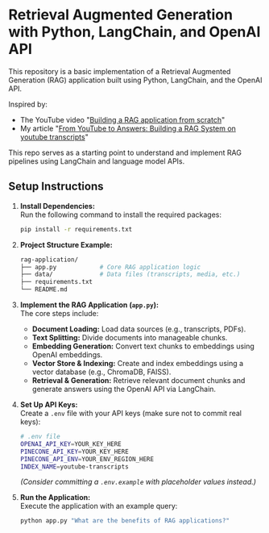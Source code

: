 # Retrieval Augmented Generation with Python, LangChain, and OpenAI API

This repository is a basic implementation of a Retrieval Augmented Generation (RAG) application built using Python, LangChain, and the OpenAI API.

Inspired by:
- The YouTube video "[Building a RAG application from scratch](http://www.youtube.com/watch?v=BrsocJb-fAo)"  
- My article "[From YouTube to Answers: Building a RAG System on youtube transcripts](https://medium.com/@rohan-patnaik1997/from-youtube-to-answers-building-a-rag-system-with-python-whisper-and-langchain-480da3ffaffd)"

This repo serves as a starting point to understand and implement RAG pipelines using LangChain and language model APIs.

## Setup Instructions

1. **Install Dependencies:**  
   Run the following command to install the required packages:
   ```bash
   pip install -r requirements.txt
   ```

2. **Project Structure Example:**
   ```bash
   rag-application/
   ├── app.py            # Core RAG application logic
   ├── data/             # Data files (transcripts, media, etc.)
   ├── requirements.txt  
   └── README.md         
   ```

3. **Implement the RAG Application (`app.py`):**  
   The core steps include:
   - **Document Loading:** Load data sources (e.g., transcripts, PDFs).
   - **Text Splitting:** Divide documents into manageable chunks.
   - **Embedding Generation:** Convert text chunks to embeddings using OpenAI embeddings.
   - **Vector Store & Indexing:** Create and index embeddings using a vector database (e.g., ChromaDB, FAISS).
   - **Retrieval & Generation:** Retrieve relevant document chunks and generate answers using the OpenAI API via LangChain.

4. **Set Up API Keys:**  
   Create a `.env` file with your API keys (make sure not to commit real keys):
   ```bash
   # .env file
   OPENAI_API_KEY=YOUR_KEY_HERE
   PINECONE_API_KEY=YOUR_KEY_HERE
   PINECONE_API_ENV=YOUR_ENV_REGION_HERE
   INDEX_NAME=youtube-transcripts
   ```
   *(Consider committing a `.env.example` with placeholder values instead.)*

5. **Run the Application:**  
   Execute the application with an example query:
   ```bash
   python app.py "What are the benefits of RAG applications?"
   ```